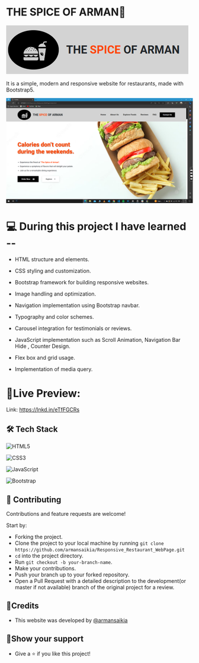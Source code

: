 # THE SPICE OF ARMAN🍔

 ![LOGO](Images\logo.png)




 It is a simple, modern and responsive website for restaurants, made with Bootstrap5.

![Application screenshot](Images\Screenshot.png)



# 💻 During this project I have learned --

- HTML structure and elements.

- CSS styling and customization.

- Bootstrap framework for building responsive websites.

- Image handling and optimization.

- Navigation implementation using Bootstrap navbar.

- Typography and color schemes.

- Carousel integration for testimonials or reviews.

- JavaScript implementation such as Scroll Animation, Navigation Bar Hide , Counter Design.

- Flex box and grid usage.

- Implementation of media query.


# 🔴Live Preview:

Link: https://lnkd.in/eTfFGCRs


## 🛠️ Tech Stack
![HTML5](https://img.shields.io/badge/html5-%23E34F26.svg?style=for-the-badge&logo=html5&logoColor=white) 

![CSS3](https://img.shields.io/badge/css3-%231572B6.svg?style=for-the-badge&logo=css3&logoColor=white) 

![JavaScript](https://img.shields.io/badge/javascript-%23323330.svg?style=for-the-badge&logo=javascript&logoColor=%23F7DF1E) 

![Bootstrap](https://img.shields.io/badge/bootstrap-%238511FA.svg?style=for-the-badge&logo=bootstrap&logoColor=white)


## 🤝 Contributing

 Contributions and feature requests are welcome!

  Start by:

- Forking the project.
- Clone the project to your local machine by running `git clone https://github.com/armansaikia/Responsive_Restaurant_WebPage.git`
- `cd` into the project directory.
- Run `git checkout -b your-branch-name`.
- Make your contributions.
- Push your branch up to your forked repository.
- Open a Pull Request with a detailed description to the development(or master if not available) branch of the original project for a review.


## 🔻Credits
- This website was developed by [@armansaikia](https://github.com/armansaikia)


## 🔻Show your support

- Give a ⭐️ if you like this project!